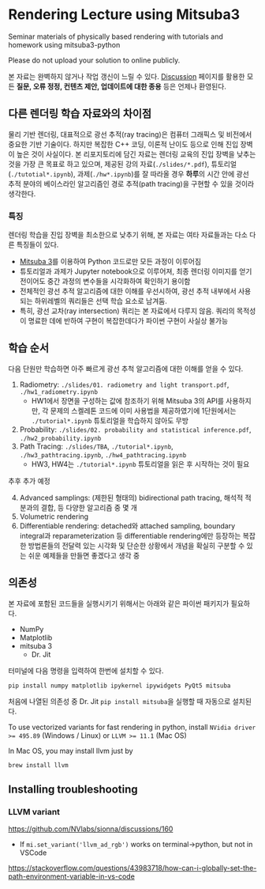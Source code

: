 # Rendering Lecture using Mitsuba3
Seminar materials of physically based rendering with tutorials and homework using mitsuba3-python

Please do not upload your solution to online publicly.



본 자료는 완벽하지 않거나 작업 갱신이 느릴 수 있다. [Discussion](https://github.com/shinyoung-yi/lecture-rendering-mitsuba/discussions) 페이지를 활용한 모든 **질문, 오류 정정, 컨텐츠 제안, 업데이트에 대한 종용** 등은 언제나 환영된다.

## 다른 렌더링 학습 자료와의 차이점

물리 기반 렌더링, 대표적으로 광선 추적(ray tracing)은 컴퓨터 그래픽스 및 비전에서 중요한 기반 기술이다. 하지만 복잡한 C++ 코딩, 이론적 난이도 등으로 인해 진입 장벽이 높은 것이 사실이다. 본 리포지토리에 담긴 자료는 렌더링 교육의 진입 장벽을 낮추는 것을 가장 큰 목표로 하고 있으며, 제공된 강의 자료(`./slides/*.pdf`), 튜토리얼(`./tutotial*.ipynb`), 과제(`./hw*.ipynb`)를 잘 따라올 경우 **하루**의 시간 안에 광선 추적 분야의 베이스라인 알고리즘인 경로 추적(path tracing)을 구현할 수 있을 것이라 생각한다.



### 특징

렌더링 학습을 진입 장벽을 최소한으로 낮추기 위해, 본 자료는 여타 자료들과는 다소 다른 특징들이 있다.

* [Mitsuba 3](https://www.mitsuba-renderer.org/)를 이용하여 Python 코드로만 모든 과정이 이루어짐
* 튜토리얼과 과제가 Jupyter notebook으로 이루어져, 최종 렌더링 이미지를 얻기 전이어도 중간 과정의 변수들을 시각화하여 확인하기 용이함
* 전체적인 광선 추적 알고리즘에 대한 이해를 우선시하여, 광선 추적 내부에서 사용되는 하위레벨의 쿼리들은 선택 학습 요소로 남겨둠. 
* 특히, 광선 교차(ray intersection) 쿼리는 본 자료에서 다루지 않음. 쿼리의 목적성이 명료한 데에 반하여 구현이 복잡한데다가 파이썬 구현이 사실상 불가능



## 학습 순서

다음 단원만 학습하면 아주 빠르게 광선 추척 알고리즘에 대한 이해를 얻을 수 있다.

1. Radiometry: `./slides/01. radiometry and light transport.pdf`, `./hw1_radiometry.ipynb`
   * HW1에서 장면을 구성하는 값에 참조하기 위해 Mitsuba 3의 API를 사용하지만, 각 문제의 스켈레톤 코드에 이미 사용법을 제공하였기에 1단원에서는 `./tutorial*.ipynb` 튜토리얼을 학습하지 않아도 무방
2. Probability: `./slides/02. probability and statistical inference.pdf`, `./hw2_probability.ipynb`
3. Path Tracing: `./slides/TBA`, `./tutorial*.ipynb`, `./hw3_pathtracing.ipynb`, `./hw4_pathtracing.ipynb`
   * HW3, HW4는 `./tutorial*.ipynb` 튜토리얼을 읽은 후 시작하는 것이 필요



추후 추가 예정

4. Advanced samplings: (제한된 형태의) bidirectional path tracing, 해석적 적분과의 결합, 등 다양한 알고리즘 중 몇 개
5. Volumetric rendering
6. Differentiable rendering: detached와 attached sampling, boundary integral과 reparameterization 등 differentiable rendering에만 등장하는 복잡한 방법론들의 전달력 있는 시각화 및 단순한 상황에서 개념을 확실히 구분할 수 있는 쉬운 예제들을 만들면 좋겠다고 생각 중



## 의존성

본 자료에 포함된 코드들을 실행시키기 위해서는 아래와 같은 파이썬 패키지가 필요하다.

* NumPy
* Matplotlib
* mitsuba 3
  * Dr. Jit


터미널에 다음 명령을 입력하여 한번에 설치할 수 있다.

`pip install numpy matplotlib ipykernel ipywidgets PyQt5 mitsuba`

처음에 나열된 의존성 중 Dr. Jit `pip install mitsuba`을 실행할 때 자동으로 설치된다.



To use vectorized variants for fast rendering in python, install `NVidia driver >= 495.89` (Windows / Linux) or `LLVM >= 11.1` (Mac OS)

In Mac OS, you may install llvm just by

`brew install llvm`



## Installing troubleshooting

### LLVM variant

https://github.com/NVlabs/sionna/discussions/160



* If `mi.set_variant('llvm_ad_rgb')` works on terminal->python, but not in VSCode

https://stackoverflow.com/questions/43983718/how-can-i-globally-set-the-path-environment-variable-in-vs-code
